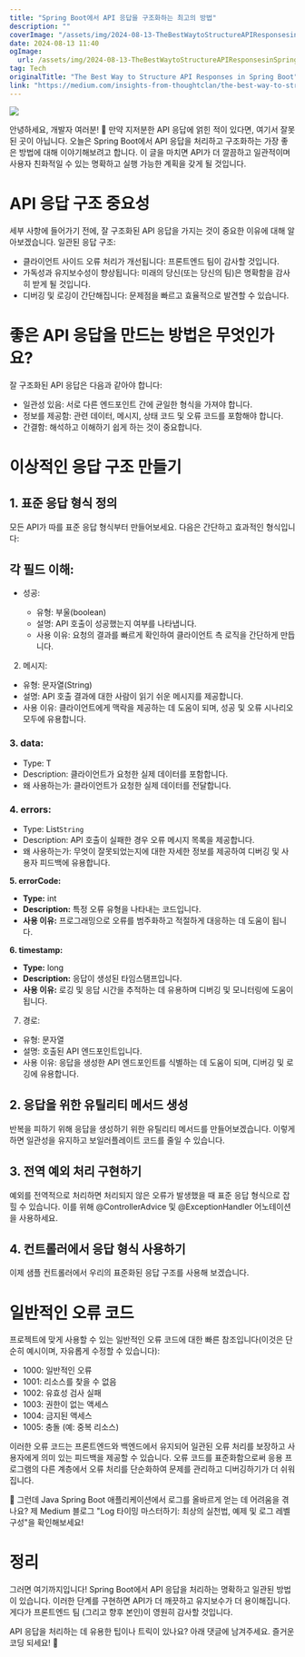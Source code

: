 ```yaml
---
title: "Spring Boot에서 API 응답을 구조화하는 최고의 방법"
description: ""
coverImage: "/assets/img/2024-08-13-TheBestWaytoStructureAPIResponsesinSpringBoot_0.png"
date: 2024-08-13 11:40
ogImage: 
  url: /assets/img/2024-08-13-TheBestWaytoStructureAPIResponsesinSpringBoot_0.png
tag: Tech
originalTitle: "The Best Way to Structure API Responses in Spring Boot"
link: "https://medium.com/insights-from-thoughtclan/the-best-way-to-structure-api-responses-in-spring-boot-ff9005fb8ff0"
---
```



<img src="/assets/img/2024-08-13-TheBestWaytoStructureAPIResponsesinSpringBoot_0.png" />

안녕하세요, 개발자 여러분! 👋 만약 지저분한 API 응답에 얽힌 적이 있다면, 여기서 잘못된 곳이 아닙니다. 오늘은 Spring Boot에서 API 응답을 처리하고 구조화하는 가장 좋은 방법에 대해 이야기해보려고 합니다. 이 글을 마치면 API가 더 깔끔하고 일관적이며 사용자 친화적일 수 있는 명확하고 실행 가능한 계획을 갖게 될 것입니다.

# API 응답 구조 중요성

세부 사항에 들어가기 전에, 잘 구조화된 API 응답을 가지는 것이 중요한 이유에 대해 알아보겠습니다. 일관된 응답 구조:

<div class="content-ad"></div>

- 클라이언트 사이드 오류 처리가 개선됩니다: 프론트엔드 팀이 감사할 것입니다.
- 가독성과 유지보수성이 향상됩니다: 미래의 당신(또는 당신의 팀)은 명확함을 감사히 받게 될 것입니다.
- 디버깅 및 로깅이 간단해집니다: 문제점을 빠르고 효율적으로 발견할 수 있습니다.

# 좋은 API 응답을 만드는 방법은 무엇인가요?

잘 구조화된 API 응답은 다음과 같아야 합니다:

- 일관성 있음: 서로 다른 엔드포인트 간에 균일한 형식을 가져야 합니다.
- 정보를 제공함: 관련 데이터, 메시지, 상태 코드 및 오류 코드를 포함해야 합니다.
- 간결함: 해석하고 이해하기 쉽게 하는 것이 중요합니다.

<div class="content-ad"></div>

# 이상적인 응답 구조 만들기

## 1. 표준 응답 형식 정의

모든 API가 따를 표준 응답 형식부터 만들어보세요. 다음은 간단하고 효과적인 형식입니다:

## 각 필드 이해:

<div class="content-ad"></div>

- 성공:

  - 유형: 부울(boolean)
  - 설명: API 호출이 성공했는지 여부를 나타냅니다.
  - 사용 이유: 요청의 결과를 빠르게 확인하여 클라이언트 측 로직을 간단하게 만듭니다.

2. 메시지:

  - 유형: 문자열(String)
  - 설명: API 호출 결과에 대한 사람이 읽기 쉬운 메시지를 제공합니다.
  - 사용 이유: 클라이언트에게 맥락을 제공하는 데 도움이 되며, 성공 및 오류 시나리오 모두에 유용합니다.

<div class="content-ad"></div>

### 3. data:

- Type: T
- Description: 클라이언트가 요청한 실제 데이터를 포함합니다.
- 왜 사용하는가: 클라이언트가 요청한 실제 데이터를 전달합니다.

### 4. errors:

- Type: List`String`
- Description: API 호출이 실패한 경우 오류 메시지 목록을 제공합니다.
- 왜 사용하는가: 무엇이 잘못되었는지에 대한 자세한 정보를 제공하여 디버깅 및 사용자 피드백에 유용합니다.

<div class="content-ad"></div>

**5. errorCode:**

- **Type:** int
- **Description:** 특정 오류 유형을 나타내는 코드입니다.
- **사용 이유:** 프로그래밍으로 오류를 범주화하고 적절하게 대응하는 데 도움이 됩니다.

**6. timestamp:**

- **Type:** long
- **Description:** 응답이 생성된 타임스탬프입니다.
- **사용 이유:** 로깅 및 응답 시간을 추적하는 데 유용하며 디버깅 및 모니터링에 도움이 됩니다.

<div class="content-ad"></div>

7. 경로:

- 유형: 문자열
- 설명: 호출된 API 엔드포인트입니다.
- 사용 이유: 응답을 생성한 API 엔드포인트를 식별하는 데 도움이 되며, 디버깅 및 로깅에 유용합니다.

## 2. 응답을 위한 유틸리티 메서드 생성

반복을 피하기 위해 응답을 생성하기 위한 유틸리티 메서드를 만들어보겠습니다. 이렇게 하면 일관성을 유지하고 보일러플레이트 코드를 줄일 수 있습니다.

<div class="content-ad"></div>

## 3. 전역 예외 처리 구현하기

예외를 전역적으로 처리하면 처리되지 않은 오류가 발생했을 때 표준 응답 형식으로 잡힐 수 있습니다. 이를 위해 @ControllerAdvice 및 @ExceptionHandler 어노테이션을 사용하세요.

## 4. 컨트롤러에서 응답 형식 사용하기

이제 샘플 컨트롤러에서 우리의 표준화된 응답 구조를 사용해 보겠습니다.

<div class="content-ad"></div>

# 일반적인 오류 코드

프로젝트에 맞게 사용할 수 있는 일반적인 오류 코드에 대한 빠른 참조입니다(이것은 단순히 예시이며, 자유롭게 수정할 수 있습니다):

- 1000: 일반적인 오류
- 1001: 리소스를 찾을 수 없음
- 1002: 유효성 검사 실패
- 1003: 권한이 없는 액세스
- 1004: 금지된 액세스
- 1005: 충돌 (예: 중복 리소스)

이러한 오류 코드는 프론트엔드와 백엔드에서 유지되어 일관된 오류 처리를 보장하고 사용자에게 의미 있는 피드백을 제공할 수 있습니다. 오류 코드를 표준화함으로써 응용 프로그램의 다른 계층에서 오류 처리를 단순화하여 문제를 관리하고 디버깅하기가 더 쉬워집니다.

<div class="content-ad"></div>

🚀 그런데 Java Spring Boot 애플리케이션에서 로그를 올바르게 얻는 데 어려움을 겪나요? 제 Medium 블로그 "Log 타이밍 마스터하기: 최상의 실천법, 예제 및 로그 레벨 구성"을 확인해보세요!

# 정리

그러면 여기까지입니다! Spring Boot에서 API 응답을 처리하는 명확하고 일관된 방법이 있습니다. 이러한 단계를 구현하면 API가 더 깨끗하고 유지보수가 더 용이해집니다. 게다가 프론트엔드 팀 (그리고 향후 본인)이 영원히 감사할 것입니다.

API 응답을 처리하는 데 유용한 팁이나 트릭이 있나요? 아래 댓글에 남겨주세요. 즐거운 코딩 되세요! 🚀